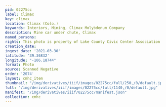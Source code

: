 ```yaml
---
pid: 02275cc
label: Climax
key: climax
location: Climax (Colo.)
keywords: Interiors, Mining, Climax Molybdenum Company
description: Mine car under chute, Climax
named_persons: 
rights: This photo is property of Lake County Civic Center Association.
creation_date: 
ingest_date: '2021-03-30'
latitude: '39.36832'
longitude: "-106.18744"
format: Photo
source: Scanned Negative
order: '2074'
layout: cmhc_item
thumbnail: "/img/derivatives/iiif/images/02275cc/full/250,/0/default.jpg"
full: "/img/derivatives/iiif/images/02275cc/full/1140,/0/default.jpg"
manifest: "/img/derivatives/iiif/02275cc/manifest.json"
collection: cmhc
---
```


